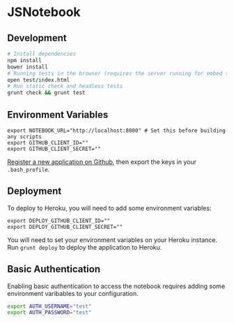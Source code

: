 # JSNotebook

## Development

```bash
# Install dependencies
npm install
bower install
# Running tests in the browser (requires the server running for embed tests)
open test/index.html
# Run static check and headless tests
grunt check && grunt test
```

## Environment Variables

```
export NOTEBOOK_URL="http://localhost:8000" # Set this before building any scripts
export GITHUB_CLIENT_ID=""
export GITHUB_CLIENT_SECRET=""
```

[Register a new application on Github](https://github.com/settings/applications/new), then export the keys in your `.bash_profile`.

## Deployment

To deploy to Heroku, you will need to add some environment variables:

```
export DEPLOY_GITHUB_CLIENT_ID=""
export DEPLOY_GITHUB_CLIENT_SECRET=""
```

You will need to set your environment variables on your Heroku instance. Run `grunt deploy` to deploy the application to Heroku.

## Basic Authentication

Enabling basic authentication to access the notebook requires adding some environment varibables to your configuration.

```bash
export AUTH_USERNAME="test"
export AUTH_PASSWORD="test"
```

